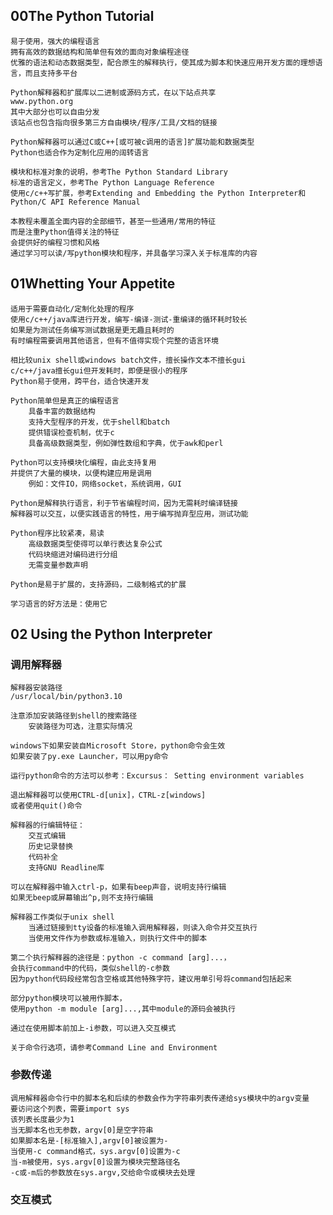 ## 00The Python Tutorial

    易于使用，强大的编程语言  
    拥有高效的数据结构和简单但有效的面向对象编程途径  
    优雅的语法和动态数据类型，配合原生的解释执行，使其成为脚本和快速应用开发方面的理想语言，而且支持多平台

    Python解释器和扩展库以二进制或源码方式，在以下站点共享  
    www.python.org  
    其中大部分也可以自由分发  
    该站点也包含指向很多第三方自由模块/程序/工具/文档的链接  

    Python解释器可以通过C或C++[或可被c调用的语言]扩展功能和数据类型  
    Python也适合作为定制化应用的阔转语言  

    模块和标准对象的说明，参考The Python Standard Library  
    标准的语言定义，参考The Python Language Reference  
    使用c/c++写扩展，参考Extending and Embedding the Python Interpreter和Python/C API Reference Manual  

    本教程未覆盖全面内容的全部细节，甚至一些通用/常用的特征  
    而是注重Python值得关注的特征  
    会提供好的编程习惯和风格  
    通过学习可以读/写python模块和程序，并具备学习深入关于标准库的内容

## 01Whetting Your Appetite

    适用于需要自动化/定制化处理的程序  
    使用c/c++/java库进行开发，编写-编译-测试-重编译的循环耗时较长  
    如果是为测试任务编写测试数据是更无趣且耗时的  
    有时编程需要调用其他语言，但有不值得实现个完整的语言环境  

    相比较unix shell或windows batch文件，擅长操作文本不擅长gui  
    c/c++/java擅长gui但开发耗时，即便是很小的程序  
    Python易于使用，跨平台，适合快速开发  

    Python简单但是真正的编程语言  
        具备丰富的数据结构  
        支持大型程序的开发，优于shell和batch  
        提供错误检查机制，优于c  
        具备高级数据类型，例如弹性数组和字典，优于awk和perl  

    Python可以支持模块化编程，由此支持复用  
    并提供了大量的模块，以便构建应用是调用  
        例如：文件IO，网络socket，系统调用，GUI  

    Python是解释执行语言，利于节省编程时间，因为无需耗时编译链接  
    解释器可以交互，以便实践语言的特性，用于编写抛弃型应用，测试功能  

    Python程序比较紧凑，易读  
        高级数据类型使得可以单行表达复杂公式  
        代码块缩进对编码进行分组  
        无需变量参数声明  

    Python是易于扩展的，支持源码，二级制格式的扩展  

    学习语言的好方法是：使用它 

## 02 Using the Python Interpreter  

### 调用解释器  

    解释器安装路径  
    /usr/local/bin/python3.10  

    注意添加安装路径到shell的搜索路径  
        安装路径为可选，注意实际情况  

    windows下如果安装自Microsoft Store，python命令会生效  
    如果安装了py.exe Launcher，可以用py命令  

    运行python命令的方法可以参考：Excursus： Setting environment variables  

    退出解释器可以使用CTRL-d[unix]，CTRL-z[windows]  
    或者使用quit()命令  

    解释器的行编辑特征：  
        交互式编辑
        历史记录替换  
        代码补全  
        支持GNU Readline库  

    可以在解释器中输入ctrl-p，如果有beep声音，说明支持行编辑  
    如果无beep或屏幕输出^p,则不支持行编辑  

    解释器工作类似于unix shell  
        当通过链接到tty设备的标准输入调用解释器，则读入命令并交互执行  
        当使用文件作为参数或标准输入，则执行文件中的脚本  

    第二个执行解释器的途径是：python -c command [arg]...，  
    会执行command中的代码，类似shell的-c参数  
    因为python代码段经常包含空格或其他特殊字符，建议用单引号将command包括起来  

    部分python模块可以被用作脚本，  
    使用python -m module [arg]...,其中module的源码会被执行  

    通过在使用脚本前加上-i参数，可以进入交互模式  

    关于命令行选项，请参考Command Line and Environment  

### 参数传递  
    调用解释器命令行中的脚本名和后续的参数会作为字符串列表传递给sys模块中的argv变量  
    要访问这个列表，需要import sys  
    该列表长度最少为1  
    当无脚本名也无参数，argv[0]是空字符串  
    如果脚本名是-[标准输入],argv[0]被设置为-  
    当使用-c command格式，sys.argv[0]设置为-c  
    当-m被使用，sys.argv[0]设置为模块完整路径名  
    -c或-m后的参数放在sys.argv,交给命令或模块去处理  

### 交互模式  
    